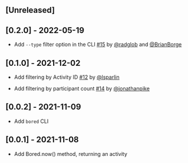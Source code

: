 ## [Unreleased]

## [0.2.0] - 2022-05-19

- Add `--type` filter option in the CLI
  [#15](https://github.com/testdouble/bored/pull/15) by
  [@radglob](https://github.com/radglob) and
  [@BrianBorge](@https://github.com/BrianBorge)

## [0.1.0] - 2021-12-02

- Add filtering by Activity ID
  [#12](https://github.com/testdouble/bored/pull/12) by
  [@lsparlin](https://github.com/lsparlin)

- Add filtering by participant count
  [#14](https://github.com/testdouble/bored/pull/14) by
  [@jonathanpike](https://github.com/jonathanpike)

## [0.0.2] - 2021-11-09

- Add `bored` CLI

## [0.0.1] - 2021-11-08

- Add Bored.now() method, returning an activity
